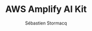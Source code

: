 ---
title:  "AWS Amplify AI Kit"
description: "In this episode of the AWS Developers Podcast, Tiffany and Seb discuss with Salih aboutthe new capabilities of AWS Amplify AI Kit, focusing on how it simplifies the process of building cloud-powered applications with generative AI. They explore the features of Amplify, including its ease of use for front-end developers and the integration of AI capabilities. The conversation also touches on cost considerations, future developments for the Amplify AI Kit, and practical examples of applications that can be built using this technology."
guests:
   - name: "Muhammed Salih Güler"
     title: "Developer Advocate, AWS"
     link: "https://www.linkedin.com/in/salihgueler/"
episode: 141
duration: "00:30:26" 
size: 14611244
file: 141.mp3	
publication: "2024-11-29 04:00:00 +0000"
author: Sébastien Stormacq
category: podcasts
social-background: 141.png
aws-categories:
  - "Front-End Web & Mobile"
links:
  - text: "AWS Amplify"
    link: https://aws.amazon.com/amplify/
  - text: "AWS Amplify UI Library"
    link: https://ui.docs.amplify.aws/
  - text: "AWS Amplify sample code"
    link: https://github.com/aws-samples?q=amplify&type=all&language=&sort=
  - text: "AWS Amplify gen 2 in the AWS Developers Podcast"
    link: https://developers.podcast.go-aws.com/web/podcasts/episode_123/index.html
  - text: "AWS Amplify AI Kit"
    link: https://aws.amazon.com/amplify/ai/
  - name: "AWS Amplify GitHub"
    link: https://github.com/aws-amplify
  - name: "AWS Amplify Discord"
    link: https://discord.com/invite/amplify
  - name: "AWS Amplify AI Kit - Getting Started"
    link: https://docs.amplify.aws/react/ai/set-up-ai/
  - name: "AWS Amplify AI Kit - tutorial"
    link: https://github.com/aws-samples/amplify-ai-examples
  - name: "AWS Amplify AI Kit - a 8 minutes video to show you how to build a chat app"
    link: https://www.youtube.com/watch?v=f-UeIlQ1tAI
  - name: "Blog : Create a Customized AI-Based Chat Interface With Your Application Data"
    link: https://aws.amazon.com/blogs/mobile/create-a-customized-ai-based-chat-interface-with-your-application-data/
  - name: "Blog : Build a Travel Planner with React Native, AWS Amplify, and Amazon Bedrock Knowledge Base"
    link: https://aws.amazon.com/blogs/mobile/building-a-personalized-travel-planner-with-amazon-bedrocks-knowledge-bases-and-rag/
  - name: "Blog : Building RAG-based applications with AWS Amplify AI Kit and Neon Postgres"
    link: https://aws.amazon.com/blogs/mobile/building-rag-based-applications-with-aws-amplify-ai-kit-and-neon-postgres/
---